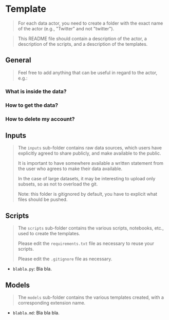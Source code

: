# Template

> For each data actor, you need to create a folder with the exact name of the actor (e.g., "Twitter" and not "twitter").

> This README file should contain a description of the actor, a description of the scripts, and a description of the templates.

## General

> Feel free to add anything that can be useful in regard to the actor, e.g.:

### What is inside the data?

### How to get the data?

### How to delete my account?

## Inputs

> The `inputs` sub-folder contains raw data sources, which users have explicitly agreed to share publicly, and make available to the public.
> 
> It is important to have somewhere available a written statement from the user who agrees to make their data available.
> 
> In the case of large datasets, it may be interesting to upload only subsets, so as not to overload the git.
> 
> Note: this folder is gitignored by default, you have to explicit what files should be pushed.

## Scripts

> The `scripts` sub-folder contains the various scripts, notebooks, etc., used to create the templates.
> 
> Please edit the `requirements.txt` file as necessary to reuse your scripts.
> 
> Please edit the `.gitignore` file as necessary.

* `blabla.py`: Bla bla.

## Models

> The `models` sub-folder contains the various templates created, with a corresponding extension name.

* `blabla.md`: Bla bla bla.
